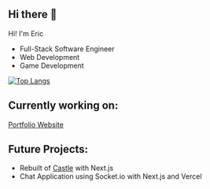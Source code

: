 ## Hi there 👋

<!--
![Eric's GitHub stats](https://github-readme-stats.vercel.app/api?username=eric-k-chu&show_icons=true&theme=radical)
-->
Hi! I'm Eric

* Full-Stack Software Engineer
* Web Development
* Game Development

[![Top Langs](https://github-readme-stats.vercel.app/api/top-langs/?username=eric-k-chu)](https://github.com/eric-k-chu/github-readme-stats)

## Currently working on:
[Portfolio Website](https://github.com/eric-k-chu/Portfolio)

## Future Projects:
* Rebuilt of [Castle](https://github.com/eric-k-chu/Castle) with Next.js
* Chat Application using Socket.io with Next.js and Vercel
